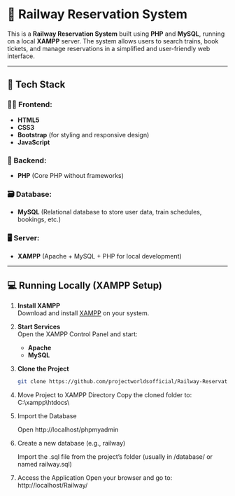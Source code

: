 # 🚆 Railway Reservation System

This is a **Railway Reservation System** built using **PHP** and **MySQL**, running on a local **XAMPP** server. The system allows users to search trains, book tickets, and manage reservations in a simplified and user-friendly web interface.

---

## 🔧 Tech Stack

### 👨‍💻 Frontend:
- **HTML5**
- **CSS3**
- **Bootstrap** (for styling and responsive design)
- **JavaScript**

### 🧠 Backend:
- **PHP** (Core PHP without frameworks)

### 🗃️ Database:
- **MySQL** (Relational database to store user data, train schedules, bookings, etc.)

### 🖥️ Server:
- **XAMPP** (Apache + MySQL + PHP for local development)

---

## 💻 Running Locally (XAMPP Setup)

1. **Install XAMPP**  
   Download and install [XAMPP](https://www.apachefriends.org/index.html) on your system.

2. **Start Services**  
   Open the XAMPP Control Panel and start:
   - **Apache**
   - **MySQL**

3. **Clone the Project**
   ```bash
   git clone https://github.com/projectworldsofficial/Railway-Reservation-System-in-php.git
4. Move Project to XAMPP Directory
   Copy the cloned folder to:
   C:\xampp\htdocs\

5. Import the Database

   Open http://localhost/phpmyadmin

6. Create a new database (e.g., railway)

   Import the .sql file from the project’s folder (usually in /database/ or named railway.sql)

7. Access the Application
   Open your browser and go to:
   http://localhost/Railway/

